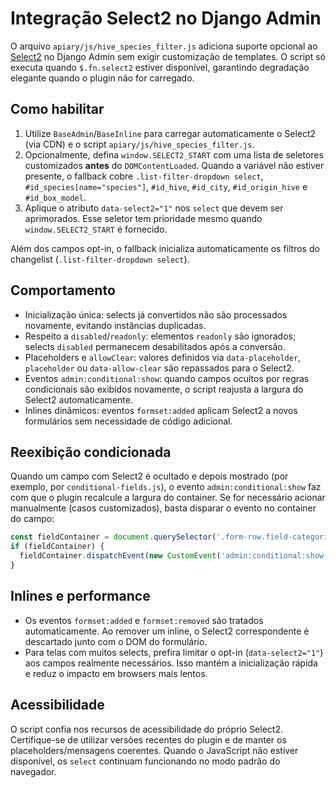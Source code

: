 # Integração Select2 no Django Admin

O arquivo `apiary/js/hive_species_filter.js` adiciona suporte opcional ao [Select2](https://select2.org/) no Django Admin sem exigir customização de templates. O script só executa quando `$.fn.select2` estiver disponível, garantindo degradação elegante quando o plugin não for carregado.

## Como habilitar

1. Utilize `BaseAdmin`/`BaseInline` para carregar automaticamente o Select2 (via CDN) e o script `apiary/js/hive_species_filter.js`.
2. Opcionalmente, defina `window.SELECT2_START` com uma lista de seletores customizados **antes** do `DOMContentLoaded`. Quando a variável não estiver presente, o fallback cobre `.list-filter-dropdown select`, `#id_species[name="species"]`, `#id_hive`, `#id_city`, `#id_origin_hive` e `#id_box_model`.
3. Aplique o atributo `data-select2="1"` nos `select` que devem ser aprimorados. Esse seletor tem prioridade mesmo quando `window.SELECT2_START` é fornecido.

Além dos campos opt-in, o fallback inicializa automaticamente os filtros do changelist (`.list-filter-dropdown select`).

## Comportamento

- Inicialização única: selects já convertidos não são processados novamente, evitando instâncias duplicadas.
- Respeito a `disabled`/`readonly`: elementos `readonly` são ignorados; selects `disabled` permanecem desabilitados após a conversão.
- Placeholders e `allowClear`: valores definidos via `data-placeholder`, `placeholder` ou `data-allow-clear` são repassados para o Select2.
- Eventos `admin:conditional:show`: quando campos ocultos por regras condicionais são exibidos novamente, o script reajusta a largura do Select2 automaticamente.
- Inlines dinâmicos: eventos `formset:added` aplicam Select2 a novos formulários sem necessidade de código adicional.

## Reexibição condicionada

Quando um campo com Select2 é ocultado e depois mostrado (por exemplo, por `conditional-fields.js`), o evento `admin:conditional:show` faz com que o plugin recalcule a largura do container. Se for necessário acionar manualmente (casos customizados), basta disparar o evento no container do campo:

```javascript
const fieldContainer = document.querySelector('.form-row.field-categoria');
if (fieldContainer) {
  fieldContainer.dispatchEvent(new CustomEvent('admin:conditional:show', { bubbles: true, detail: { container: fieldContainer } }));
}
```

## Inlines e performance

- Os eventos `formset:added` e `formset:removed` são tratados automaticamente. Ao remover um inline, o Select2 correspondente é descartado junto com o DOM do formulário.
- Para telas com muitos selects, prefira limitar o opt-in (`data-select2="1"`) aos campos realmente necessários. Isso mantém a inicialização rápida e reduz o impacto em browsers mais lentos.

## Acessibilidade

O script confia nos recursos de acessibilidade do próprio Select2. Certifique-se de utilizar versões recentes do plugin e de manter os placeholders/mensagens coerentes. Quando o JavaScript não estiver disponível, os `select` continuam funcionando no modo padrão do navegador.
